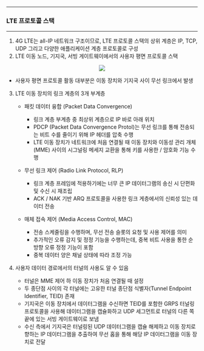 -----
### LTE 프로토콜 스택
-----
1. 4G LTE는 all-IP 네트워크 구조이므로, LTE 프로토콜 스택의 상위 계층은 IP, TCP, UDP 그리고 다양한 애플리케이션 계층 프로토콜로 구성
2. LTE 이동 노드, 기지국, 서빙 게이트웨이에서의 사용자 평면 프로토콜 스택
<div align="center">
<img src="https://github.com/user-attachments/assets/a8292194-cd1f-448f-adf9-c0bfef68e34c">
</div>

   - 사용자 평면 프로토콜 활동 대부분은 이동 장치와 기지국 사이 무선 링크에서 발생

3. LTE 이동 장치의 링크 계층의 3개 부계층
   - 패킷 데이터 융합 (Packet Data Convergence)
     + 링크 계층 부계층 중 최상위 계층으로 IP 바로 아래 위치
     + PDCP (Packet Data Convergence Protol)는 무선 링크를 통해 전송되는 비트 수를 줄이기 위해 IP 헤더를 압축 수행
     + LTE 이동 장치가 네트워크에 처음 연결될 때 이동 장치와 이동성 관리 개체(MME) 사이의 시그널링 메세지 교환을 통해 키를 사용한 / 암호화 기능 수행

   - 무선 링크 제어 (Radio Link Protocol, RLP)
     + 링크 계층 프레임에 적용하기에는 너무 큰 IP 데이터그램의 송신 시 단편화 및 수신 시 재조립
     + ACK / NAK 기반 ARQ 프로토콜을 사용한 링크 게층에서의 신뢰성 있는 데이터 전송

   - 매체 접속 제어 (Media Access Control, MAC)
     + 전송 스케줄링을 수행하며, 무선 전송 슬롯의 요청 및 사용 제어를 의미
     + 추가적인 오류 감지 및 정정 기능을 수행하는데, 중복 비트 사용을 통한 순방향 오류 정정 기능이 포함
     + 중복 데이터 양은 채널 상태에 따라 조정 가능

4. 사용자 데이터 경로에서의 터널의 사용도 알 수 있음
   - 터널은 MME 제어 하 이동 장치가 처음 연결될 때 설정
   - 두 종단점 사이의 각 터널에는 고유한 터널 종단점 식별자(Tunnel Endpoint Identifier, TEID) 존재
   - 기지국은 이동 장치에서 데이터그램을 수신하면 TEID를 포함한 GRPS 터널링 프로토콜을 사용해 데이터그램을 캡슐화하고 UDP 세그먼트로 터널의 다른 쪽 끝에 있는 서빙 게이트웨이로 보냄
   - 수신 측에서 기지국은 터널링된 UDP 데이터그램을 캡슐 해제하고 이동 장치로 향하는 IP 데이터그램을 추출하여 무선 홉을 통해 해당 IP 데이터그램을 이동 장치로 전달
